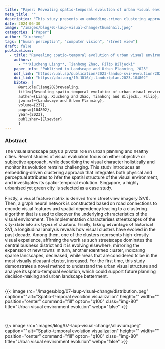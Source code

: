 ```yaml
---
title: "Paper: Revealing spatio-temporal evolution of urban visual environments with street view imagery"
meta_title: ""
description: "This study presents an embedding-driven clustering approach that combines physical and perceptual attributes to analyze the spatial structure and spatio-temporal evolution of urban visual environments. Using Singapore as a case study, it leverages street view imagery and graph neural networks to classify streetscapes into six clusters, revealing changes over the past decade. The findings provide insights into urban visual dynamics, supporting planning and landscape improvement."
date: 2024-06-30
image: "/images/blog/07-laup-visual-change/thumbnail.jpeg"
categories: ["Paper"]
author: "Xiucheng"
tags: ["human perception", "computer vision", "street view"]
draft: false
publications:
  - title: "Revealing spatio-temporal evolution of urban visual environments with street view imagery"
    authors:
      - "**Xiucheng Liang**, Tianhong Zhao, Filip Biljecki"
    paper_info: "Published in Landscape and Urban Planning, 2023"
    pdf_link: "https://ual.sg/publication/2023-landup-svi-evolution/2023-landup-svi-evolution.pdf"
    doi_link: "https://doi.org/10.1016/j.landurbplan.2023.104802"
    bibtex: |
      @article{liang2023revealing,
      title={Revealing spatio-temporal evolution of urban visual environments with street view imagery},
      author={Liang, Xiucheng and Zhao, Tianhong and Biljecki, Filip},
      journal={Landscape and Urban Planning},
      volume={237},
      pages={104802},
      year={2023},
      publisher={Elsevier}
      }
---
```


<!--more-->

### Abstract

<div class="text-xl leading-relaxed text-gray-800 dark:text-gray-200">
The visual landscape plays a pivotal role in urban planning and healthy cities. Recent studies of visual evaluation focus on either objective or subjective approach, while describing the visual character holistically and monitor its evolution remains challenging. This study introduces an embedding-driven clustering approach that integrates both physical and perceptual attributes to infer the spatial structure of the visual environment, and investigates its spatio-temporal evolution. Singapore, a highly urbanised yet green city, is selected as a case study. 
</div>

</br>
<div class="text-xl leading-relaxed text-gray-800 dark:text-gray-200">
Firstly, a visual feature matrix is derived from street view imagery (SVI). Then, a graph neural network is constructed based on road connections to encode visual features and spatial dependency leading to a clustering algorithm that is used to discover the underlying characteristics of the visual environment. The implementation characterises streetscapes of the city-state into six types of clusters. Finally, taking advantage of historical SVI, a longitudinal analysis reveals how visual clusters have evolved in the past decade. Among them, one of the clusters represents high-density visual experience, affirming the work as such streetscape dominates the central business district and it is evolving elsewhere, mirroring the expansion of new towns. In turn, another identified cluster, indicating sparse landscapes, decreased, while areas that are considered to be in the most visually pleasant cluster, increased. For the first time, this study demonstrates a novel method to understand the urban visual structure and analyse its spatio-temporal evolution, which could support future planning decision-making and urban landscape betterment.
</div>

</br>

<!-- ![Distribution of visual clusters](/images/blog/07-laup-visual-change/distribution.jpeg) -->
<!-- ![Distribution of visual clusters](/images/blog/07-laup-visual-change/alluvium.jpeg) -->

<!-- ![](/images/blog/07-laup-visual-change/distribution.jpeg) -->
<!-- <div class="flex gap-4 justify-center">
  <img src="/images/blog/07-laup-visual-change/distribution.jpeg" alt="example1" class="w-3/4">
</div> -->
{{< image src="/images/blog/07-laup-visual-change/distribution.jpeg" caption="" alt="Spatio-temporal evolution visualization" height="" width="" position="center" command="fill" option="q100" class="img-80" title="Urban visual environment evolution"  webp="false" >}}


</br>

{{< image src="images/blog/07-laup-visual-change/alluvium.jpeg" caption="" alt="Spatio-temporal evolution visualization" height="" width="" position="center" command="fill" option="q100" class="img-80" title="Urban visual environment evolution"  webp="false" >}}

<!-- ![](/images/blog/07-laup-visual-change/alluvium.jpeg) -->
<!-- <div class="flex gap-4 justify-center">
  <img src="/images/blog/07-laup-visual-change/alluvium.jpeg" alt="example2" class="w-3/4">
</div> -->


